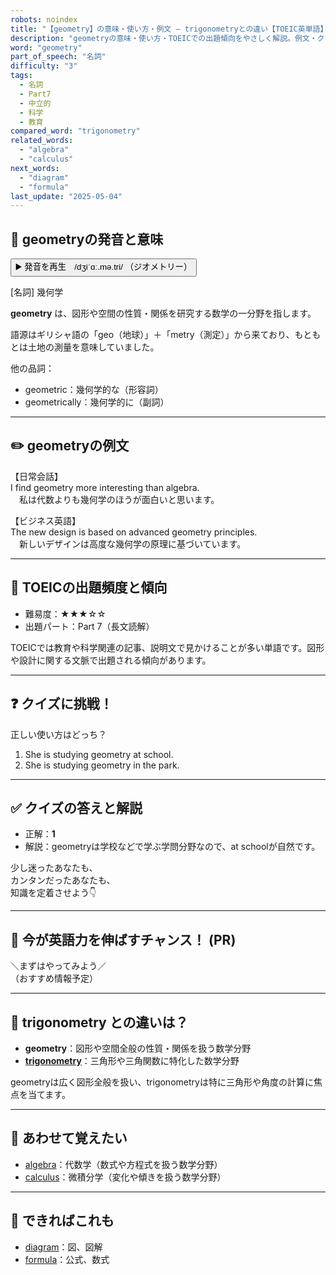 ```yaml
---
robots: noindex
title: "【geometry】の意味・使い方・例文 ― trigonometryとの違い【TOEIC英単語】"
description: "geometryの意味・使い方・TOEICでの出題傾向をやさしく解説。例文・クイズ付きでtrigonometryとの違いもわかりやすく学べます。"
word: "geometry"
part_of_speech: "名詞"
difficulty: "3"
tags:
  - 名詞
  - Part7
  - 中立的
  - 科学
  - 教育
compared_word: "trigonometry"
related_words:
  - "algebra"
  - "calculus"
next_words:
  - "diagram"
  - "formula"
last_update: "2025-05-04"
---
```


## 🔰 geometryの発音と意味

<button class="play-audio" onclick="playTTS('geometry')">
  <span class="play-audio-main">
    ▶️ 発音を再生　/dʒiˈɑː.mə.tri/
  </span>
  <span class="play-audio-sub">
    （ジオメトリー）
  </span>
</button>

[名詞] 幾何学

**geometry** は、図形や空間の性質・関係を研究する数学の一分野を指します。

語源はギリシャ語の「geo（地球）」＋「metry（測定）」から来ており、もともとは土地の測量を意味していました。

他の品詞：  
- geometric：幾何学的な（形容詞）
- geometrically：幾何学的に（副詞）

---

## ✏️ geometryの例文

【日常会話】  
I find geometry more interesting than algebra.  
　私は代数よりも幾何学のほうが面白いと思います。

【ビジネス英語】  
The new design is based on advanced geometry principles.  
　新しいデザインは高度な幾何学の原理に基づいています。

---

## 🎯 TOEICの出題頻度と傾向

- 難易度：★★★☆☆
- 出題パート：Part 7（長文読解）

TOEICでは教育や科学関連の記事、説明文で見かけることが多い単語です。図形や設計に関する文脈で出題される傾向があります。

---

## ❓ クイズに挑戦！

正しい使い方はどっち？

1. She is studying geometry at school.  
2. She is studying geometry in the park.

---

## ✅ クイズの答えと解説

- 正解：**1**
- 解説：geometryは学校などで学ぶ学問分野なので、at schoolが自然です。

少し迷ったあなたも、  
カンタンだったあなたも、  
知識を定着させよう👇️

---

## 🚀 今が英語力を伸ばすチャンス！ (PR)

<div class="info-center">
＼まずはやってみよう／<br>  
（おすすめ情報予定）
</div>

---

## 🤔  trigonometry との違いは？

- **geometry**：図形や空間全般の性質・関係を扱う数学分野
- **[trigonometry](/word/trigonometry)**：三角形や三角関数に特化した数学分野

geometryは広く図形全般を扱い、trigonometryは特に三角形や角度の計算に焦点を当てます。

---

## 🧩 あわせて覚えたい

- [algebra](/word/algebra)：代数学（数式や方程式を扱う数学分野）
- [calculus](/word/calculus)：微積分学（変化や傾きを扱う数学分野）

---

## 📖 できればこれも

- [diagram](/word/diagram)：図、図解
- [formula](/word/formula)：公式、数式

<!-- cvid: aid10_bid08 -->
